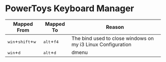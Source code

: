 # PowerToys Keyboard Manager

<!-- 
"%LOCALAPPDATA%\Microsoft\PowerToys\Keyboard Manager"
-->

| Mapped From                                  | Mapped To                    | Reason                                                      |
| -------------------------------------------- | ---------------------------- | ----------------------------------------------------------- |
| <kbd>win</kbd>+<kbd>shift</kbd>+<kbd>w</kbd> | <kbd>alt</kbd>+<kbd>f4</kbd> | The bind used to close windows on my i3 Linux Configuration |
| <kbd>win</kbd>+<kbd>d</kbd>                  | <kbd>alt</kbd>+<kbd>d</kbd>  | dmenu                                                       |